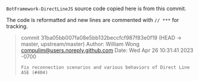 `BotFramework-DirectLineJS` source code copied here is from this commit.

The code is reformatted and new lines are commented with `// ***` for tracking.

> commit 31ba05bb007fa08e5bb132beccfcf987f83e0f19 (HEAD -> master, upstream/master)
> Author: William Wong <compulim@users.noreply.github.com>
> Date:   Wed Apr 26 10:31:41 2023 -0700
>
>     Fix reconnection scenarios and various behaviors of Direct Line ASE (#404)
